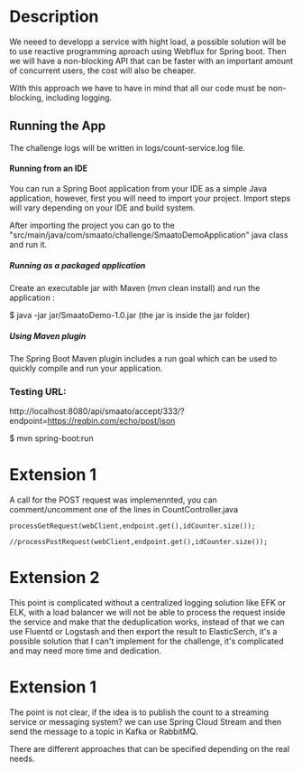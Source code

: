 # Description
We neeed to developp a service with hight load, a possible solution will be to use reactive programming aproach using Webflux for Spring boot.
Then we will have a non-blocking API that can be faster with an important amount of concurrent users, the cost will also be cheaper.

With this approach we have to have in mind that all our code must be non-blocking, including logging.

## Running the App
The challenge logs will be written in logs/count-service.log file.
#### Running from an IDE
You can run a Spring Boot application from your IDE as a simple Java application, however, first you will need to import your project. Import steps will vary depending on your IDE and build system.

After importing the project you can go to the "src/main/java/com/smaato/challenge/SmaatoDemoApplication" java class and run it.
##### Running as a packaged application
Create an executable jar with Maven (mvn clean install) and run the application :

$ java -jar jar/SmaatoDemo-1.0.jar (the jar is inside the jar folder)
##### Using Maven plugin
The Spring Boot Maven plugin includes a run goal which can be used to quickly compile and run your application.

### Testing URL:

http://localhost:8080/api/smaato/accept/333/?endpoint=https://reqbin.com/echo/post/json


$ mvn spring-boot:run

# Extension 1

A call for the POST request was implemennted, you can comment/uncomment one of the lines in CountController.java

```
processGetRequest(webClient,endpoint.get(),idCounter.size());

//processPostRequest(webClient,endpoint.get(),idCounter.size());
```

# Extension 2

This point is complicated without a centralized logging solution like EFK or ELK, with a load balancer we will not be able to process the request inside the service and make that the deduplication works, instead of that we can use Fluentd or Logstash and then export the result to ElasticSerch, it's a possible solution that I can't implement for the challenge, it's complicated and may need more time and dedication. 

# Extension 1

The point is not clear, if the idea is to publish the count to a streaming service or messaging system? we can use Spring Cloud Stream and then send the message to a topic in Kafka or RabbitMQ.

There are different approaches that can be specified depending on the real needs.

